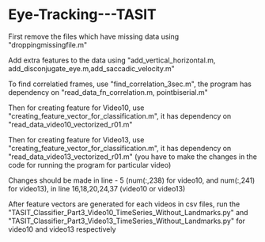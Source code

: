 # Eye-Tracking---TASIT
First remove the files which have missing data using "droppingmissingfile.m"

Add extra features to the data using "add_vertical_horizontal.m, add_disconjugate_eye.m,add_saccadic_velocity.m"

To find correlatied frames, use "find_correlation_3sec.m", the program has dependency on "read_data_fn_correlation.m, pointbiserial.m"

Then for creating feature for Video10, use "creating_feature_vector_for_classification.m", it has dependency on "read_data_video10_vectorized_r01.m"

Then for creating feature for Video13, use "creating_feature_vector_for_classification.m", it has dependency on "read_data_video13_vectorized_r01.m" (you have to make the changes in the code for running the program for particular video)

Changes should be made in line - 5 (num(:,238) for video10, and num(:,241) for video13), 
in line 16,18,20,24,37 (video10 or video13)

After feature vectors are generated for each videos in csv files, run the "TASIT_Classifier_Part3_Video10_TimeSeries_Without_Landmarks.py" and "TASIT_Classifier_Part3_Video13_TimeSeries_Without_Landmarks.py" for video10 and video13 respectively
